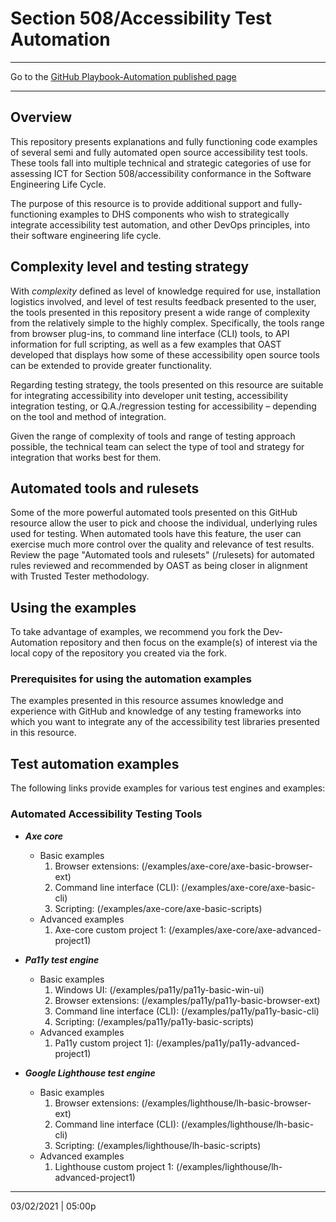 # Section 508/Accessibility Test Automation

---

Go to the [GitHub Playbook-Automation published page](https://section508coordinators.github.io/Dev-Automation/)

---

## Overview
This repository presents explanations and fully functioning code examples of several semi and fully automated open source accessibility test tools. These tools fall into multiple technical and strategic categories of use for assessing ICT for Section 508/accessibility conformance in the Software Engineering Life Cycle.

The purpose of this resource is to provide additional support and fully-functioning examples to DHS components who wish to strategically integrate accessibility test automation, and other DevOps principles, into their software engineering life cycle.

## Complexity level and testing strategy

With *complexity* defined as level of knowledge required for use, installation logistics involved, and level of test results feedback presented to the user, the tools presented in this repository present a wide range of complexity from the relatively simple to the highly complex. Specifically, the tools range from browser plug-ins, to command line interface (CLI) tools, to API information for full scripting, as well as a few examples that OAST developed that displays how some of these accessibility open source tools can be extended to provide greater functionality.

Regarding testing strategy, the tools presented on this resource are suitable for integrating accessibility into developer unit testing, accessibility integration testing, or Q.A./regression testing for accessibility – depending on the tool and method of integration.

Given the range of complexity of tools and range of testing approach possible, the technical team can select the type of tool and strategy for integration that works best for them.

## Automated tools and rulesets

Some of the more powerful automated tools presented on this GitHub resource allow the user to pick and choose the individual, underlying rules used for testing. When automated tools have this feature, the user can exercise much more control over the quality and relevance of test results. Review the page "Automated tools and rulesets" (/rulesets) for automated rules reviewed and recommended by OAST as being closer in alignment with Trusted Tester methodology.

## Using the examples

To take advantage of examples, we recommend you fork the Dev-Automation repository and then focus on the example(s) of interest via the local copy of the repository you created via the fork.

### Prerequisites for using the automation examples

The examples presented in this resource assumes knowledge and experience with GitHub and knowledge of any testing frameworks into which you want to integrate any of the accessibility test libraries presented in this resource.

## Test automation examples

The following links provide examples for various test engines and examples:

### Automated Accessibility Testing Tools

  * ***Axe core***
    * Basic examples
        1. Browser extensions: (/examples/axe-core/axe-basic-browser-ext)
        2. Command line interface (CLI): (/examples/axe-core/axe-basic-cli)
        3. Scripting: (/examples/axe-core/axe-basic-scripts)
    * Advanced examples
        1. Axe-core custom project 1: (/examples/axe-core/axe-advanced-project1)

  * ***Pa11y test engine***
    * Basic examples
        1. Windows UI: (/examples/pa11y/pa11y-basic-win-ui)
        2. Browser extensions: (/examples/pa11y/pa11y-basic-browser-ext)
        3. Command line interface (CLI): (/examples/pa11y/pa11y-basic-cli)
        4. Scripting: (/examples/pa11y/pa11y-basic-scripts)
    * Advanced examples
        1. Pa11y custom project 1]: (/examples/pa11y/pa11y-advanced-project1)
    
  * ***Google Lighthouse test engine***
    * Basic examples
        1. Browser extensions: (/examples/lighthouse/lh-basic-browser-ext)
        2. Command line interface (CLI): (/examples/lighthouse/lh-basic-cli)
        3. Scripting: (/examples/lighthouse/lh-basic-scripts)
    * Advanced examples
        1. Lighthouse custom project 1: (/examples/lighthouse/lh-advanced-project1)
        
---

03/02/2021 | 05:00p



